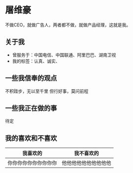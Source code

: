 # 屠维豪

不做CEO，就做广告人，两者都不做，就做产品经理，这就是我。


## 关于我
- 曾服务于：中国电信、中国联通、阿里巴巴、湖南卫视
- 我的标签：认真、诚实、

## 一些我信奉的观点
不积跬步，无以至千里
但行好事，莫问前程

## 一些我正在做的事
待定

## 我的喜欢和不喜欢
我喜欢的 | 我不喜欢的
--- | ---
你你你你你你你你你你 | 他他他他他他他他他他